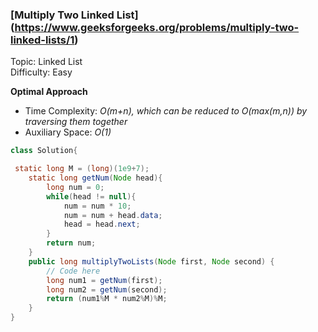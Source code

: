 ### [Multiply Two Linked List] (https://www.geeksforgeeks.org/problems/multiply-two-linked-lists/1)
Topic: Linked List  
Difficulty: Easy

**Optimal Approach**

- Time Complexity: *O(m+n), which  can be reduced to O(max(m,n)) by traversing them together*
- Auxiliary Space: *O(1)*

```java
class Solution{

 static long M = (long)(1e9+7);
    static long getNum(Node head){
        long num = 0;
        while(head != null){
            num = num * 10;
            num = num + head.data;
            head = head.next;
        }
        return num;
    }
    public long multiplyTwoLists(Node first, Node second) {
        // Code here
        long num1 = getNum(first);
        long num2 = getNum(second);
        return (num1%M * num2%M)%M;
    }
}
```